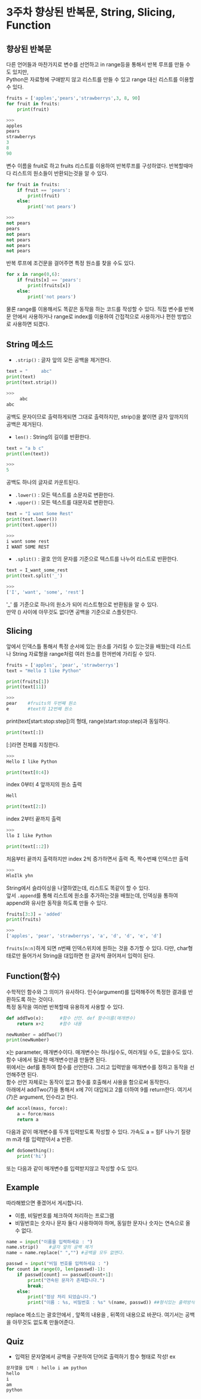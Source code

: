 # 3주차 향상된 반복문, String, Slicing, Function
## 향상된 반복문
다른 언어들과 마찬가지로 변수를 선언하고 in range등을 통해서 반복 루프를 만들 수도 있지만,
<br>Python은 자료형에 구애받지 않고 리스트를 만들 수 있고 range 대신 리스트를 이용할 수 있다.
```python
fruits = ['apples','pears','strawberrys',3, 8, 90]
for fruit in fruits:
    print(fruit)
```
```python
>>>
apples
pears
strawberrys
3
8
90
```
변수 이름을 fruit로 하고 fruits 리스트를 이용하여 반복루프를 구성하였다. 반복할때마다 리스트의 원소들이 반환되는것을 알 수 있다.
```python
for fruit in fruits:
    if fruit == 'pears':
        print(fruit)
    else:
        print('not pears')
```
```python
>>>
not pears
pears
not pears
not pears
not pears
not pears
```
반복 루프에 조건문을 걸어주면 특정 원소를 찾을 수도 있다.
```python
for x in range(0,6):
    if fruits[x] == 'pears':
        print(fruits[x])
    else:
        print('not pears')
```
물론 range를 이용해서도 똑같은 동작을 하는 코드를 작성할 수 있다. 직접 변수를 반복문 안에서 사용하거나 range로 index를 이용하여 간접적으로 사용하거나 편한 방법으로 사용하면 되겠다.

## String 메소드
 - `.strip()` : 글자 앞의 모든 공백을 제거한다.
```python
text = "     abc"
print(text)
print(text.strip())
```
```python
>>>
     abc
abc
```
공백도 문자이므로 출력하게되면 그대로 출력하지만, strip()을 붙이면 글자 앞까지의 공백은 제거된다.
 - `len()` : String의 길이를 반환한다.
```python
text = "a b c"
print(len(text))
```
```python
>>>
5
```
공백도 하나의 글자로 카운트된다.
 - `.lower()` : 모든 텍스트를 소문자로 변환한다.
 - `.upper()` : 모든 텍스트를 대문자로 변환한다.
```python
text = "I want Some Rest"
print(text.lower())
print(text.upper())
```
```python
>>>
i want some rest
I WANT SOME REST
```
- `.split()` : 괄호 안의 문자를 기준으로 텍스트를 나누어 리스트로 반환한다.
```python
text = I_want_some_rest
print(text.split('_')
```
```python
>>>
['I', 'want', 'some', 'rest']
```
'_' 를 기준으로 하나의 원소가 되어 리스트형으로 반환됨을 알 수 있다.
<br>만약 () 사이에 아무것도 없다면 공백을 기준으로 스플릿한다.
## Slicing
앞에서 인덱스틀 통해서 특정 순서에 있는 원소를 가리킬 수 있는것을 배웠는데 리스트나 String 자료형을 range처럼 여러 원소를 한꺼번에 가리킬 수 있다.
```python
fruits = ['apples', 'pear', 'strawberrys']
text = "Hello I like Python"

print(fruits[1])
print(text[11])
```
```python
>>>
pear    #fruits의 두번째 원소
e       #text의 12번째 원소 
```
print(text[start:stop:step])의 형태, range(start:stop:step)과 동일하다. 
```python
print(text[:])
```
[:]라면 전체를 지칭한다.
```python
>>>
Hello I like Python
```
```python
print(text[0:4])
```
index 0부터 4 앞까지의 원소 출력
```python
Hell
```
```python
print(text[2:])
```
index 2부터 끝까지 출력
```python
>>>
llo I like Python
```
```python
print(text[::2])
```
처음부터 끝까지 출력하지만 index 2씩 증가하면서 출력 즉, 짝수번째 인덱스만 출력
```python
>>>
HloIlk yhn
```
String에서 슬라이싱을 나열하였는데, 리스트도 똑같이 할 수 있다.
<br> 앞서 `.append`를 통해 리스트에 원소를 추가하는것을 배웠는데, 인덱싱을 통하여 append와 유사한 동작을 하도록 만들 수 있다.
```python
fruits[3:3] = 'added'
print(fruits)
```
```python
>>>
['apples', 'pear', 'strawberrys', 'a', 'd', 'd', 'e', 'd']
```
`fruits[n:n]`하게 되면 n번째 인덱스위치에 원하는 것을 추가할 수 있다. 다만, char형태로만 들어가서 String을 대입하면 한 글자씩 끊어져서 입력이 된다.

## Function(함수)
수학적인 함수와 그 의미가 유사하다. 인수(argument)를 입력해주어 특정한 결과를 반환하도록 하는 것이다.
<br> 특정 동작을 여러번 반복할때 유용하게 사용할 수 있다.
```python
def addTwo(x):      #함수 선언. def 함수이름(매개변수)
    return x+2      #함수 내용

newNumber = addTwo(7)
print(newNumber)
```
x는 parameter, 매개변수이다. 매개변수는 하나일수도, 여러개일 수도, 없을수도 있다. 함수 내에서 필요한 매개변수만큼 만들면 된다.
<br>위에서는 def를 통하여 함수를 선언한다. 그리고 입력받을 매개변수를 정하고 동작을 선언해주면 된다.
<br>함수 선언 자체로는 동작이 없고 함수를 호출해서 사용을 함으로써 동작한다.
<br>아래에서 addTwo(7)을 통해서 x에 7이 대입되고 2를 더하여 9를 return한다. 여기서 (7)은 argument, 인수라고 한다.
```python
def accel(mass, force):
    a = force/mass
    return a
```
다음과 같이 매개변수를 두개 입력받도록 작성할 수 있다. 가속도 a = 힘F 나누기 질량m m과 f를 입력받아서 a 반환.
```python
def doSomething():
    print('hi')
```
또는 다음과 같이 매개변수를 입력받지않고 작성할 수도 있다.

## Example
따라해봤으면 좋겠어서 게시합니다.
- 이름, 비밀번호를 체크하여 처리하는 프로그램
- 비밀번호는 숫자나 문자 둘다 사용하여야 하며, 동일한 문자나 숫자는 연속으로 올 수 없다.
```python
name = input("이름을 입력하세요 : ")
name.strip()    #글자 앞의 공백 제거
name = name.replace(" ","") #공백을 모두 없앤다.

passwd = input("비밀 번호를 입력하세요 : ")
for count in range(0, len(passwd)-1):
    if passwd[count] == passwd[count+1]:
        print("연속된 문자가 존재합니다.")
        break;
    else:
        print("정상 처리 되었습니다.")
        print("이름 : %s, 비밀번호 : %s" %(name, passwd)) ##형식있는 출력방식. %s는 string을 받겠다는 것이고"뒤에 어떤것을 참조하는지 기록.
```
replace 메소드는 괄호안에서 , 앞쪽의 내용을 , 뒤쪽의 내용으로 바꾼다. 여기서는 공백을 아무것도 없도록 만들어준다.

## Quiz
- 입력된 문자열에서 공백을 구분하여 단어로 출력하기 함수 형태로 작성!
ex
```python
문자열을 입력 : hello i am python
hello
i
am
python
```
        
